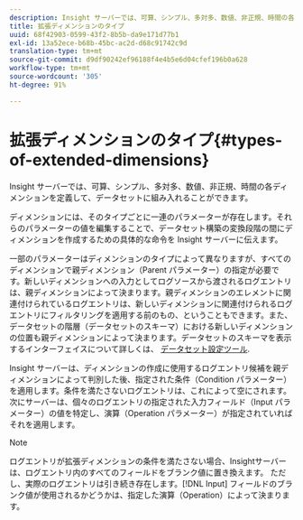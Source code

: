```yaml
---
description: Insight サーバーでは、可算、シンプル、多対多、数値、非正規、時間の各ディメンションを定義して、データセットに組み入れることができます。
title: 拡張ディメンションのタイプ
uuid: 68f42903-0599-43f2-8b5b-da9e171d77b1
exl-id: 13a52ece-b68b-45bc-ac2d-d68c91742c9d
translation-type: tm+mt
source-git-commit: d9df90242ef96188f4e4b5e6d04cfef196b0a628
workflow-type: tm+mt
source-wordcount: '305'
ht-degree: 91%

---
```


# 拡張ディメンションのタイプ{#types-of-extended-dimensions}

Insight サーバーでは、可算、シンプル、多対多、数値、非正規、時間の各ディメンションを定義して、データセットに組み入れることができます。

ディメンションには、そのタイプごとに一連のパラメーターが存在します。それらのパラメーターの値を編集することで、データセット構築の変換段階の間にディメンションを作成するための具体的な命令を Insight サーバーに伝えます。

一部のパラメーターはディメンションのタイプによって異なりますが、すべてのディメンションで親ディメンション（Parent パラメーター）の指定が必要です。新しいディメンションへの入力としてログソースから渡されるログエントリは、親ディメンションによって決まります。親ディメンションのエレメントに関連付けられているログエントリは、新しいディメンションに関連付けられるログエントリにフィルタリングを適用する前のもの、ということもできます。また、データセットの階層（データセットのスキーマ）における新しいディメンションの位置も親ディメンションによって決まります。データセットのスキーマを表示するインターフェイスについて詳しくは、 [データセット設定ツール](../../../../home/c-dataset-const-proc/c-dataset-config-tools/c-dataset-config-tools.md#concept-6e058b7691834cf79dcfd1573f78d4f5).

Insight サーバーは、ディメンションの作成に使用するログエントリ候補を親ディメンションによって判別した後、指定された条件（Condition パラメーター）を適用します。条件を満たさないログエントリは、これによって空にされます。次にサーバーは、個々のログエントリの指定された入力フィールド（Input パラメーター）の値を特定し、演算（Operation パラメーター）が指定されていればそれを適用します。

>[!NOTE]
>
>ログエントリが拡張ディメンションの条件を満たさない場合、Insightサーバーは、ログエントリ内のすべてのフィールドをブランク値に置き換えます。 ただし、実際のログエントリは引き続き存在します。[!DNL Input] フィールドのブランク値が使用されるかどうかは、指定した演算（Operation）によって決まります。
